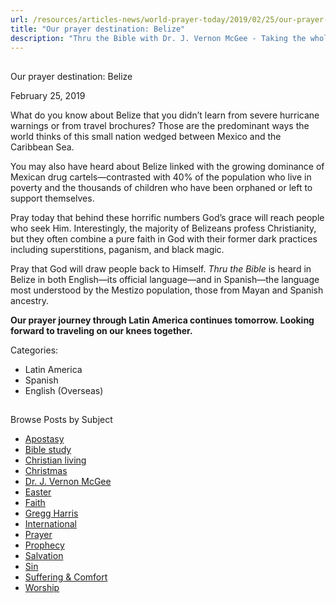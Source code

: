 ```yaml
---
url: /resources/articles-news/world-prayer-today/2019/02/25/our-prayer-destination-belize
title: "Our prayer destination: Belize"
description: "Thru the Bible with Dr. J. Vernon McGee - Taking the whole Word to the whole world"
---
```







## 
 Our prayer destination: Belize


February 25, 2019
![]()




What do you know about Belize that you didn’t learn from severe hurricane warnings or from travel brochures? Those are the predominant ways the world thinks of this small nation wedged between Mexico and the Caribbean Sea. 


You may also have heard about Belize linked with the growing dominance of Mexican drug cartels—contrasted with 40% of the population who live in poverty and the thousands of children who have been orphaned or left to support themselves. 


Pray today that behind these horrific numbers God’s grace will reach people who seek Him. Interestingly, the majority of Belizeans profess Christianity, but they often combine a pure faith in God with their former dark practices including superstitions, paganism, and black magic. 


Pray that God will draw people back to Himself. *Thru the Bible* is heard in Belize in both English—its official language—and in Spanish—the language most understood by the Mestizo population, those from Mayan and Spanish ancestry.


**Our prayer journey through Latin America continues tomorrow. Looking forward to traveling on our knees together.** 



Categories: 


* Latin America
* Spanish
* English (Overseas)









## 
 Browse Posts by Subject


* [Apostasy](/resources/articles-news/-in-tags/tags/Apostasy)
* [Bible study](/resources/articles-news/-in-tags/tags/Bible-study)
* [Christian living](/resources/articles-news/-in-tags/tags/Christian-living)
* [Christmas](/resources/articles-news/-in-tags/tags/Christmas)
* [Dr. J. Vernon McGee](/resources/articles-news/-in-tags/tags/Dr-J-Vernon-McGee)
* [Easter](/resources/articles-news/-in-tags/tags/easter)
* [Faith](/resources/articles-news/-in-tags/tags/Faith)
* [Gregg Harris](/resources/articles-news/-in-tags/tags/Gregg-Harris)
* [International](/resources/articles-news/-in-tags/tags/International)
* [Prayer](/resources/articles-news/-in-tags/tags/prayer)
* [Prophecy](/resources/articles-news/-in-tags/tags/Prophecy)
* [Salvation](/resources/articles-news/-in-tags/tags/Salvation)
* [Sin](/resources/articles-news/-in-tags/tags/sin)
* [Suffering & Comfort](/resources/articles-news/-in-tags/tags/Suffering-Comfort)
* [Worship](/resources/articles-news/-in-tags/tags/worship)






